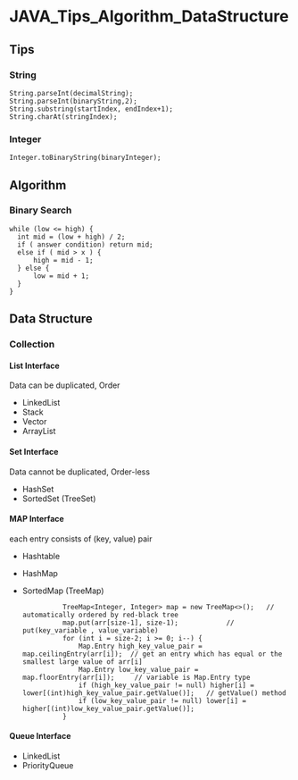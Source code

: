 # JAVA_Tips_Algorithm_DataStructure

## Tips

### String
    String.parseInt(decimalString);
    String.parseInt(binaryString,2);
    String.substring(startIndex, endIndex+1);
    String.charAt(stringIndex);

### Integer
    Integer.toBinaryString(binaryInteger);

## Algorithm

### Binary Search

 
    while (low <= high) {
      int mid = (low + high) / 2;
      if ( answer condition) return mid;
      else if ( mid > x ) {
          high = mid - 1;
      } else {
          low = mid + 1;
      }
    }

## Data Structure

### Collection

#### List Interface
Data can be duplicated, Order 
- LinkedList
- Stack
- Vector
- ArrayList

#### Set Interface
Data cannot be duplicated, Order-less
- HashSet
- SortedSet (TreeSet)

#### MAP Interface
each entry consists of (key, value) pair
- Hashtable
- HashMap
- SortedMap (TreeMap)

                TreeMap<Integer, Integer> map = new TreeMap<>();   // automatically ordered by red-black tree 
                map.put(arr[size-1], size-1);            // put(key_variable , value_variable)
                for (int i = size-2; i >= 0; i--) {
                    Map.Entry high_key_value_pair = map.ceilingEntry(arr[i]);  // get an entry which has equal or the smallest large value of arr[i]
                    Map.Entry low_key_value_pair = map.floorEntry(arr[i]);     // variable is Map.Entry type
                    if (high_key_value_pair != null) higher[i] = lower[(int)high_key_value_pair.getValue()];   // getValue() method 
                    if (low_key_value_pair != null) lower[i] = higher[(int)low_key_value_pair.getValue()]; 
                }

#### Queue Interface
- LinkedList
- PriorityQueue



